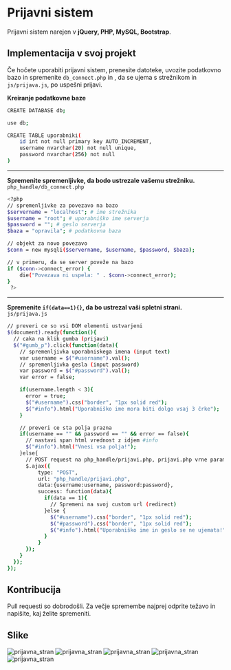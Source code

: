 # Prijavni sistem

Prijavni sistem narejen v **jQuery, PHP, MySQL, Bootstrap**.

## Implementacija v svoj projekt

Če hočete uporabiti prijavni sistem, prenesite datoteke, uvozite podatkovno bazo in spremenite ```db_connect.php``` in , da se ujema s strežnikom in ```js/prijava.js```, po uspešni prijavi.

**Kreiranje podatkovne baze**
```bash
CREATE DATABASE db;

use db;

CREATE TABLE uporabniki(
    id int not null primary key AUTO_INCREMENT,
    username nvarchar(20) not null unique,
    password nvarchar(256) not null
)
```

____
**Spremenite spremenljivke, da bodo ustrezale vašemu strežniku.**  
```php_handle/db_connect.php```  

```bash
<?php
// spremenljivke za povezavo na bazo
$servername = "localhost"; # ime strežnika
$username = "root"; # uporabniško ime serverja
$password = ""; # geslo serverja
$baza = "opravila"; # podatkovna baza

// objekt za novo povezavo
$conn = new mysqli($servername, $username, $password, $baza);

// v primeru, da se server poveže na bazo
if ($conn->connect_error) {
    die("Povezava ni uspela: " . $conn->connect_error);
}
 ?>
```

____
**Spremenite ```if(data==1){}```, da bo ustrezal vaši spletni strani.**  
```js/prijava.js```
```bash
// preveri ce so vsi DOM elementi ustvarjeni
$(document).ready(function(){
  // caka na klik gumba (prijavi)
  $("#gumb_p").click(function(data){
    // spremenljivka uporabniskega imena (input text)
    var username = $("#username").val();
    // spremenljivka gesla (input password)
    var password = $("#password").val();
    var error = false;

    if(username.length < 3){
      error = true;
      $("#username").css("border", "1px solid red");
      $("#info").html("Uporabniško ime mora biti dolgo vsaj 3 črke");
    }

    // preveri ce sta polja prazna
    if(username == "" && password == "" && error == false){
      // nastavi span html vrednost z idjem #info
      $("#info").html("Vnesi vsa polja!");
    }else{
      // POST request na php_handle/prijavi.php, prijavi.php vrne parameter data
      $.ajax({
          type: "POST",
          url: "php_handle/prijavi.php",
          data:{username:username, password:password},
          success: function(data){
            if(data == 1){
              // Spremeni na svoj custom url (redirect)
            }else {
              $("#username").css("border", "1px solid red");
              $("#password").css("border", "1px solid red");
              $("#info").html("Uporabniško ime in geslo se ne ujemata!")
            }
          }
      });
    }
  });
});


```

## Kontribucija
Pull requesti so dobrodošli. Za večje spremembe najprej odprite težavo in napišite, kaj želite spremeniti.

## Slike
![prijavna_stran](https://i.imgur.com/0LrMVhf.png)
![prijavna_stran](https://i.imgur.com/vLFZ660.png)
![prijavna_stran](https://i.imgur.com/YTXbcX6.png)
![prijavna_stran](https://i.imgur.com/huHBxaw.png)
![prijavna_stran](https://i.imgur.com/jTIdIcC.png)
